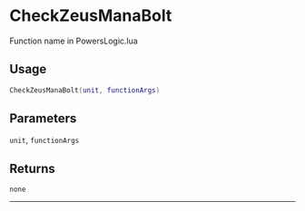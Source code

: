 # CheckZeusManaBolt
Function name in PowersLogic.lua
## Usage
```lua
CheckZeusManaBolt(unit, functionArgs)
```
## Parameters
`unit`, `functionArgs`
## Returns
`none`

---